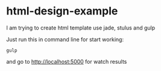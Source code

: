 # html-design-example
I am trying to create html template use jade, stulus and gulp

Just run this in command line for start working:

```
gulp
```

and go to <a href="http://localhost:5000" target="_blank">http://localhost:5000</a> for watch results

